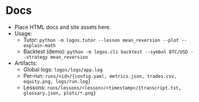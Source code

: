 # Docs

- Place HTML docs and site assets here.
- Usage:
  - Tutor: `python -m logos.tutor --lesson mean_reversion --plot --explain-math`
  - Backtest (demo): `python -m logos.cli backtest --symbol BTC/USD --strategy mean_reversion`
- Artifacts:
  - Global logs: `logos/logs/app.log`
  - Per-run: `runs/<id>/{config.yaml, metrics.json, trades.csv, equity.png, logs/run.log}`
  - Lessons: `runs/lessons/<lesson>/<timestamp>/{transcript.txt, glossary.json, plots/*.png}`